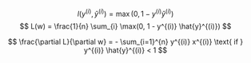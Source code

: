 $$
l(y^{(i)}, \hat{y}^{(i)}) = \max(0, 1 - y^{(i)}\hat{y}^{(i)})
$$
$$
L(w) = \frac{1}{n} \sum_{i} \max(0, 1 - y^{(i)} \hat{y}^{(i)})
$$

$$
\frac{\partial L}{\partial w} = - \sum_{i=1}^{n} y^{(i)} x^{(i)} \text{ if } y^{(i)} \hat{y}^{(i)} < 1
$$


